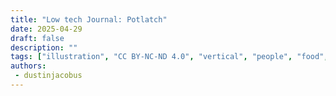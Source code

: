 ```yaml
---
title: "Low tech Journal: Potlatch"
date: 2025-04-29
draft: false
description: ""
tags: ["illustration", "CC BY-NC-ND 4.0", "vertical", "people", "food", "transport", "solar"]
authors:
 - dustinjacobus
---
```



